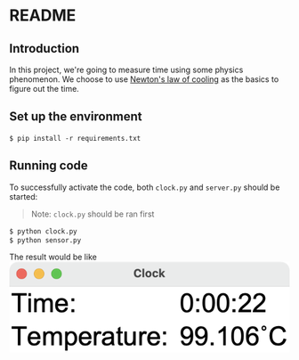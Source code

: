 # README

## Introduction
In this project, we're going to measure time using some physics phenomenon. We choose to use [Newton's law of cooling](https://en.wikipedia.org/wiki/Newton%27s_law_of_cooling) as the basics to figure out the time.

## Set up the environment
```shell script
$ pip install -r requirements.txt
```

## Running code
To successfully activate the code, both `clock.py` and `server.py` should be started:
> Note: `clock.py` should be ran first
```shell script
$ python clock.py
$ python sensor.py
``` 

The result would be like
<img src="images/window.png"/>